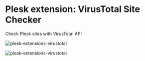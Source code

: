 # Plesk extension: VirusTotal Site Checker
Check Plesk sites with VirusTotal API

![plesk-extensions-virustotal](https://raw.githubusercontent.com/oneumyvakin/plesk-extensions-virustotal/master/_meta/screenshots/1.png)


![plesk-extensions-virustotal](https://raw.githubusercontent.com/oneumyvakin/plesk-extensions-virustotal/master/_meta/screenshots/2.png)
